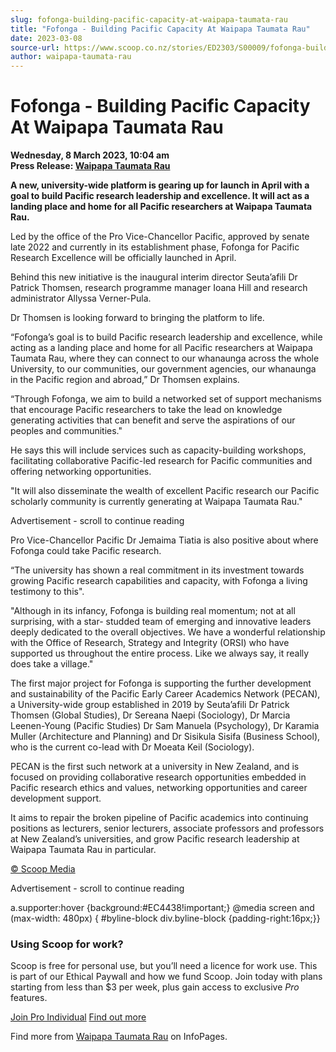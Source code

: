 ```yaml
---
slug: fofonga-building-pacific-capacity-at-waipapa-taumata-rau
title: "Fofonga - Building Pacific Capacity At Waipapa Taumata Rau"
date: 2023-03-08
source-url: https://www.scoop.co.nz/stories/ED2303/S00009/fofonga-building-pacific-capacity-at-waipapa-taumata-rau.htm
author: waipapa-taumata-rau
---
```

Fofonga - Building Pacific Capacity At Waipapa Taumata Rau
==========================================================

**Wednesday, 8 March 2023, 10:04 am**  
**Press Release: [Waipapa Taumata Rau](https://info.scoop.co.nz/Waipapa_Taumata_Rau)**

**A new, university-wide platform is gearing up for launch in April with a goal to build Pacific research leadership and excellence. It will act as a landing place and home for all Pacific researchers at Waipapa Taumata Rau.**

Led by the office of the Pro Vice-Chancellor Pacific, approved by senate late 2022 and currently in its establishment phase, Fofonga for Pacific Research Excellence will be officially launched in April.

Behind this new initiative is the inaugural interim director Seuta’afili Dr Patrick Thomsen, research programme manager Ioana Hill and research administrator Allyssa Verner-Pula.

Dr Thomsen is looking forward to bringing the platform to life.

“Fofonga’s goal is to build Pacific research leadership and excellence, while acting as a landing place and home for all Pacific researchers at Waipapa Taumata Rau, where they can connect to our whanaunga across the whole University, to our communities, our government agencies, our whanaunga in the Pacific region and abroad,” Dr Thomsen explains.

“Through Fofonga, we aim to build a networked set of support mechanisms that encourage Pacific researchers to take the lead on knowledge generating activities that can benefit and serve the aspirations of our peoples and communities."

He says this will include services such as capacity-building workshops, facilitating collaborative Pacific-led research for Pacific communities and offering networking opportunities.

"It will also disseminate the wealth of excellent Pacific research our Pacific scholarly community is currently generating at Waipapa Taumata Rau."

Advertisement - scroll to continue reading





Pro Vice-Chancellor Pacific Dr Jemaima Tiatia is also positive about where Fofonga could take Pacific research.

“The university has shown a real commitment in its investment towards growing Pacific research capabilities and capacity, with Fofonga a living testimony to this".

"Although in its infancy, Fofonga is building real momentum; not at all surprising, with a star- studded team of emerging and innovative leaders deeply dedicated to the overall objectives. We have a wonderful relationship with the Office of Research, Strategy and Integrity (ORSI) who have supported us throughout the entire process. Like we always say, it really does take a village."

The first major project for Fofonga is supporting the further development and sustainability of the Pacific Early Career Academics Network (PECAN), a University-wide group established in 2019 by Seuta’afili Dr Patrick Thomsen (Global Studies), Dr Sereana Naepi (Sociology), Dr Marcia Leenen-Young (Pacific Studies) Dr Sam Manuela (Psychology), Dr Karamia Muller (Architecture and Planning) and Dr Sisikula Sisifa (Business School), who is the current co-lead with Dr Moeata Keil (Sociology).

PECAN is the first such network at a university in New Zealand, and is focused on providing collaborative research opportunities embedded in Pacific research ethics and values, networking opportunities and career development support.

It aims to repair the broken pipeline of Pacific academics into continuing positions as lecturers, senior lecturers, associate professors and professors at New Zealand’s universities, and grow Pacific research leadership at Waipapa Taumata Rau in particular.

[© Scoop Media](http://www.scoop.co.nz/about/terms.html)  

Advertisement - scroll to continue reading



a.supporter:hover {background:#EC4438!important;} @media screen and (max-width: 480px) { #byline-block div.byline-block {padding-right:16px;}}

### Using Scoop for work?

Scoop is free for personal use, but you’ll need a licence for work use. This is part of our Ethical Paywall and how we fund Scoop. Join today with plans starting from less than $3 per week, plus gain access to exclusive _Pro_ features.  
  
[Join Pro Individual](https://pro.scoop.co.nz/Individual/?from=ProIn24) [Find out more](https://pro.scoop.co.nz/using-scoop-for-work/?from=ProIn24)

Find more from [Waipapa Taumata Rau](https://info.scoop.co.nz/Waipapa_Taumata_Rau) on InfoPages.